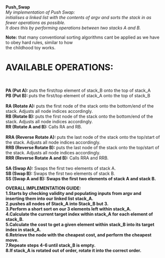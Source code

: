 <p><strong>Push_Swap</strong><br>
 <em>My implementation of Push Swap:<br>
initialises a linked list with the contents of argv and sorts the stack in as fewer operations as possible. <br>
  It does this by performing operations between two stacks A and B.</em><br></p>

<p><strong>Note:</strong> that many conventional sorting algorithms cant be applied as we have to obey hard rules, similar to how <br>
the childhood toy works.</p>

<h1><strong>AVAILABLE OPERATIONS:</strong></h1><br>
 <p><strong>PA (Put A): </strong>puts the first/top element of stack_B onto the top of stack_A <br>
 <strong>PB (Put B): </strong>puts the first/top element of stack_A onto the top of stack_B <br><br>
 <strong>RA (Rotate A): </strong>puts the first node of the stack onto the bottom/end of the stack. Adjusts all node indices accordingly. <br>
 <strong>RB (Rotate B): </strong>puts the first node of the stack onto the bottom/end of the stack. Adjusts all node indices accordingly. <br>
<strong>RR (Rotate A and B): </strong>Calls RA and RB. <br><br>
 <strong>RRA (Reverse Rotate A): </strong>puts the last node of the stack onto the top/start of the stack. Adjusts all node indices accordingly. <br>
<strong>RRB (Reverse Rotate B): </strong>puts the last node of the stack onto the top/start of the stack. Adjusts all node indices accordingly. <br>
 <strong>RRR (Reverse Rotate A and B):</strong> Calls RRA and RRB. <br><br>
 <strong>SA (Swap A):</strong> Swaps the first two elements of stack A. <br>
 <strong>SB (Swap B):</strong> Swaps the first two elements of stack B. <br>
<strong>SS (Swap A and B): Swaps the first two elements of stack A and stack B.<br>
</p>

<p><strong>OVERALL IMPLEMENTATION GUIDE:</strong><br>
1.Starts by checking validity and populating inputs from argv and inserting them into our linked list stack_A. <br>
2.pushes all nodes of Stack_A into Stack_B but 3. <br>
3.Perform a short sort on our 3 elements left within stack_A. <br>
4.Calculate the current target index within stack_A for each element of stack_B. <br>
5.Calculate the cost to get a given element within stack_B into its target index in stack_A. <br>
6.Retrieve the node with the cheapest cost, and perform the cheapest move. <br>
7.Repeate steps 4-6 until stack_B is empty. <br>
8.If stack_A is rotated out of order, rotate it into the correct order. <br></p>
